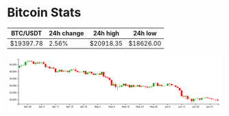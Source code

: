 # Bitcoin Stats

BTC/USDT|24h change|24h high|24h low|
|---|---|---|---|
|$19397.78|2.56%|$20918.35|$18626.00|

<img src="./chart.svg">
